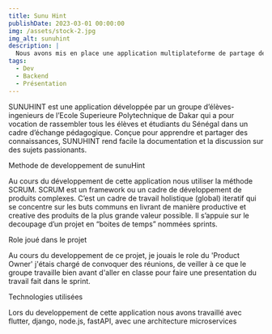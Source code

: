 ```yaml
---
title: Sunu Hint
publishDate: 2023-03-01 00:00:00
img: /assets/stock-2.jpg
img_alt: sunuhint
description: |
  Nous avons mis en place une application multiplateforme de partage de documents et d'événements spéciaux pour l'École  Superieure Polytechnique de Dakar
tags:
  - Dev
  - Backend
  - Présentation
---
```


SUNUHINT est une application développée par un groupe d’élèves-ingenieurs  de l’Ecole Superieure Polytechnique de Dakar qui a pour vocation de rassembler tous les élèves et étudiants du Sénégal dans un cadre d’échange pédagogique. Conçue pour apprendre et partager des connaissances, SUNUHINT rend facile la documentation et la discussion sur des sujets passionants.

Methode de developpement de sunuHint

Au cours du développement de cette application nous utiliser la méthode SCRUM. 
SCRUM est un framework ou un cadre de développement de produits complexes. C’est un cadre de travail holistique (global) iteratif qui se concentre sur les buts communs en livrant de manière productive et creative des produits de la plus grande valeur possible. Il s’appuie sur le decoupage d’un projet en “boites de temps” nommées sprints.

Role joué dans le projet

Au cours du developpement de ce projet, je jouais le role du 'Product Owner' j'étais chargé de convoquer des réunions, de veiller à ce que le groupe travaille bien avant d'aller en classe pour faire une presentation du travail fait dans le sprint.

Technologies utilisées

Lors du developpement de cette application nous avons travaillé avec flutter, django, node.js, fastAPI, avec une architecture microservices
